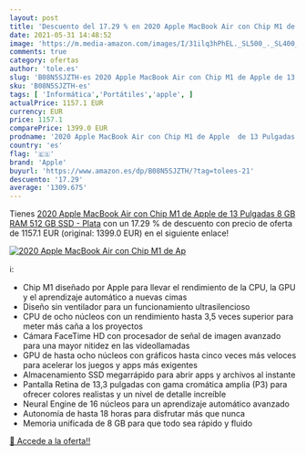 ```yaml
---
layout: post
title: 'Descuento del 17.29 % en 2020 Apple MacBook Air con Chip M1 de Ap'
date: 2021-05-31 14:48:52
image: 'https://m.media-amazon.com/images/I/31ilq3hPhEL._SL500_._SL400_.jpg'
comments: true
category: ofertas
author: 'tole.es'
slug: 'B08N5SJZTH-es 2020 Apple MacBook Air con Chip M1 de Apple de 13 Pulgadas...'
sku: 'B08N5SJZTH-es'
tags: [ 'Informática','Portátiles','apple', ]
actualPrice: 1157.1 EUR
currency: EUR
price: 1157.1
comparePrice: 1399.0 EUR
prodname: '2020 Apple MacBook Air con Chip M1 de Apple  de 13 Pulgadas  8 GB RAM  512 GB SSD  - Plata'
country: 'es'
flag: '🇪🇸'
brand: 'Apple'
buyurl: 'https://www.amazon.es/dp/B08N5SJZTH/?tag=tolees-21'
descuento: '17.29'
average: '1309.675'
---
```


Tienes [2020 Apple MacBook Air con Chip M1 de Apple  de 13 Pulgadas  8 GB RAM  512 GB SSD  - Plata](https://www.amazon.es/dp/B08N5SJZTH/?tag=tolees-21) con un 17.29 % de descuento con precio de oferta de 1157.1 EUR (original: 1399.0 EUR) en el siguiente enlace!

[![2020 Apple MacBook Air con Chip M1 de Ap](https://m.media-amazon.com/images/I/31ilq3hPhEL._SL500_._SL400_.jpg)](https://www.amazon.es/dp/B08N5SJZTH/?tag=tolees-21)

ℹ️:

- Chip M1 diseñado por Apple para llevar el rendimiento de la CPU, la GPU y el aprendizaje automático a nuevas cimas
- Diseño sin ventilador para un funcionamiento ultrasilencioso
- CPU de ocho núcleos con un rendimiento hasta 3,5 veces superior para meter más caña a los proyectos
- Cámara FaceTime HD con procesador de señal de imagen avanzado para una mayor nitidez en las videollamadas
- GPU de hasta ocho núcleos con gráficos hasta cinco veces más veloces para acelerar los juegos y apps más exigentes
- Almacenamiento SSD megarrápido para abrir apps y archivos al instante
- Pantalla Retina de 13,3 pulgadas con gama cromática amplia (P3) para ofrecer colores realistas y un nivel de detalle increíble
- Neural Engine de 16 núcleos para un aprendizaje automático avanzado
- Autonomía de hasta 18 horas para disfrutar más que nunca
- Memoria unificada de 8 GB para que todo sea rápido y fluido

[🛒 Accede a la oferta!!](https://www.amazon.es/dp/B08N5SJZTH/?tag=tolees-21)

